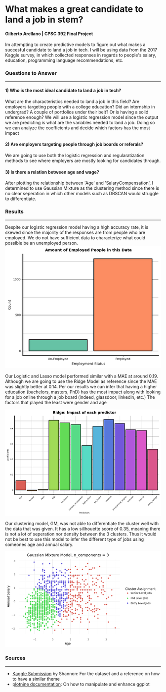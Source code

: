 # What makes a great candidate to land a job in stem?
#### Gilberto Arellano | CPSC 392 Final Project
Im attempting to create predictive models to figure out what makes a succesful candidate to land a job in tech. 
I will be using data from the 2017 Kaggle survey, in which collected responses in regards to people's salary, education, programming language recommendations, etc.

### Questions to Answer
---
#### 1) Who is the most ideal candidate to land a job in tech?
What are the characteristics needed to land a job in this field? Are employers targeting people with a college education? Did an internship in undergrad? A couple of portfolios under their belt? Or is having a solid reference enough? We will use a logistic regression model since the output we are predicting is what are the variables needed to land a job. Doing so we can analyze the coefficients and decide which factors has the most impact

#### 2) Are employers targeting people through job boards or referals?
We are going to use both the logistic regression and regularatization methods to see where employers are mostly looking for candidates through.

#### 3) Is there a relation between age and wage?
After plotting the relationship between 'Age' and 'SalaryCompensation', I determined to use Gaussian Mixture as the clustering method since there is no clear seperation in which other models such as DBSCAN would struggle to differentiate. 

### Results
---
Despite our logistic regression model having a high accuracy rate, it is skewed since the majority of the responses are from people who are employed. We do not have sufficient data to characterize what could possible be an unemployed person.
![Number of Employed/Un-Employed](graphs_images/employment_status.png)

Our Logistic and Lasso model performed similar with a MAE at around 0.19. Although we are going to use the Ridge Model as reference since the MAE was slightly better at 0.14. Per our results we can infer that having a higher education (bachelors, masters, PhD) has the most impact along with looking for a job online through a job board (indeed, glassdoor, linkedin, etc.) The factors that played the least were gender and age

![Ridge Model's Coefficients](graphs_images/ridge_coef.png)

Our clustering model, GM, was not able to differentiate the cluster well with the data that was given. It has a low sillhouette score of 0.35, meaning there is not a lot of seperation nor density between the 3 clusters. Thus it would not be best to use this model to infer the different type of jobs using someones age and annual salary.

![GM Cluster](graphs_images/gm_cluster.png)

### Sources
---
- [Kaggle Submission](https://www.kaggle.com/code/smcnish71/what-should-job-seekers-do-to-get-a-job/report) by Shannon: For the dataset and a reference on how to have a similar theme
- [plotnine documentation](https://plotnine.readthedocs.io/en/stable/): On how to manipulate and enhance ggplot


